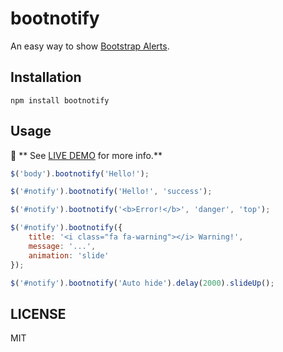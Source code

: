 # bootnotify

An easy way to show [Bootstrap Alerts][].

## Installation

```
npm install bootnotify
```

## Usage

:tada: ** See [LIVE DEMO][] for more info.**

```js
$('body').bootnotify('Hello!');

$('#notify').bootnotify('Hello!', 'success');

$('#notify').bootnotify('<b>Error!</b>', 'danger', 'top');

$('#notify').bootnotify({
    title: '<i class="fa fa-warning"></i> Warning!',
    message: '...',
    animation: 'slide'
});

$('#notify').bootnotify('Auto hide').delay(2000).slideUp();
```

## LICENSE

MIT

[bootstrap alerts]: http://getbootstrap.com/components/#alerts
[live demo]: https://elfsundae.github.io/bootnotify/demo.html
